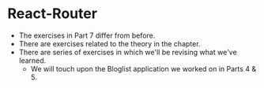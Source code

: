 # React-Router
- The exercises in Part 7 differ from before.
- There are exercises related to the theory in the chapter.
- There are series of exercises in which we'll be revising what we've learned.
    - We will touch upon the Bloglist application we worked on in Parts 4 & 5.


